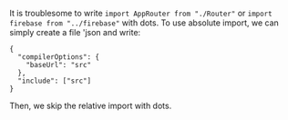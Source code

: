 It is troublesome to write `import AppRouter from "./Router"` or `import firebase from "../firebase"` with dots. To use absolute import, we can simply create a file 'json and write: 

```
{
  "compilerOptions": {
    "baseUrl": "src"
  },
  "include": ["src"]
}
```
Then, we skip the relative import with dots.
